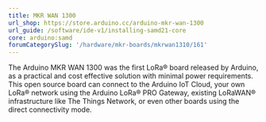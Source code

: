 ```yaml
---
title: MKR WAN 1300
url_shop: https://store.arduino.cc/arduino-mkr-wan-1300
url_guide: /software/ide-v1/installing-samd21-core
core: arduino:samd
forumCategorySlug: '/hardware/mkr-boards/mkrwan1310/161'
---
```



The Arduino MKR WAN 1300 was the first LoRa® board released by Arduino, as a practical and cost effective solution with minimal power requirements. This open source board can connect to the Arduino IoT Cloud, your own LoRa® network using the Arduino LoRa® PRO Gateway, existing LoRaWAN® infrastructure like The Things Network, or even other boards using the direct connectivity mode.